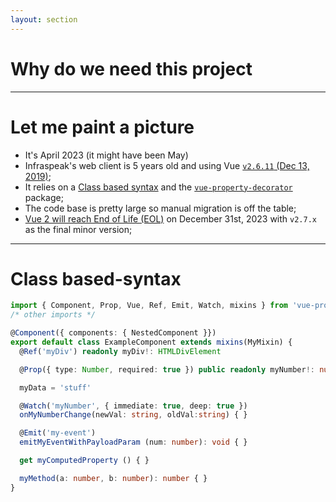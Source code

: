 ```yaml
---
layout: section
---
```


# Why do we need this project

---

# Let me paint a picture

<ul>
  <li v-click>It's April 2023 <span font="thin">(it might have been May)</span></li>
  <li v-click>Infraspeak's web client is 5 years old and using Vue <a href="https://github.com/vuejs/vue/tree/v2.6.11"><code>v2.6.11</code> (Dec 13, 2019)</a>;</li>
  <li v-click>
    It relies on a <a href="https://class-component.vuejs.org/">Class based syntax</a> and the <a href="https://github.com/kaorun343/vue-property-decorator"><code>vue-property-decorator</code></a> package;
  </li>
  <li v-click>
    The code base is pretty large so manual migration is off the table;
  </li>
  <li v-click>
    <a href="https://v2.vuejs.org/lts/">Vue 2 will reach End of Life (EOL)</a> on December 31st, 2023 with <code>v2.7.x</code> as the final minor version;
  </li>
</ul>

---

# Class based-syntax

```ts
import { Component, Prop, Vue, Ref, Emit, Watch, mixins } from 'vue-property-decorator'
/* other imports */

@Component({ components: { NestedComponent }})
export default class ExampleComponent extends mixins(MyMixin) {
  @Ref('myDiv') readonly myDiv!: HTMLDivElement

  @Prop({ type: Number, required: true }) public readonly myNumber!: number

  myData = 'stuff'

  @Watch('myNumber', { immediate: true, deep: true })
  onMyNumberChange(newVal: string, oldVal:string) { }

  @Emit('my-event')
  emitMyEventWithPayloadParam (num: number): void { }

  get myComputedProperty () { }

  myMethod(a: number, b: number): number { }
}
```


